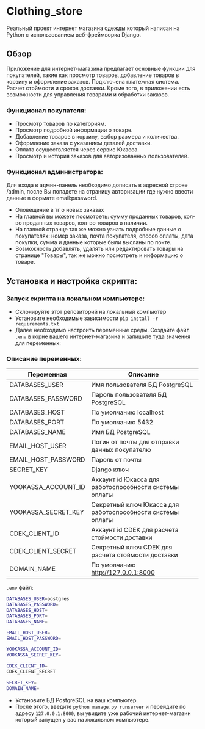 # Clothing_store
 Реальный проект интернет магазина одежды который написан на Python с использованием веб-фреймворка Django.
## Обзор
Приложение для интернет-магазина предлагает основные функции для покупателей, такие как просмотр товаров, добавление товаров в корзину и оформление заказов. Подключена платежная система. Расчет стоймости и сроков доставки. Кроме того, в приложении есть возможности для управления товарами и обработки заказов.

### Функционал покупателя: 
- Просмотр товаров по категориям.
- Просмотр подробной информации о товаре.
- Добавление товаров в корзину, выбор размера и количества.
- Оформление заказа с указанием деталей доставки.
- Оплата осуществляется через сервис Юкасса.
- Просмотр и история заказов для авторизованных пользователей.

### Функционал администратора:
Для входа в админ-панель необходимо дописать в адресной строке /admin, после Вы попадете на страницу авторизации где нужно ввести данные в формате email:password.
- Оповещение в тг о новых заказах
- На главной вы можете посмотреть: сумму проданных товаров, кол-во проданных товаров, кол-во товаров в наличии.
- На главной странце так же можно узнать подробные данные о покупателях: номер заказа, почта покупателя, способ оплаты, дата покупки, сумма и данные которые были высланы по почте.
- Возможность добавлять, удалять или редактировать товары на странице "Товары", так же можно посмотреть и информацию о товаре.


## Установка и настройка скрипта:

### Запуск скрипта на локальном компьютере:
- Склонируйте этот репозиторий на локальный компьютер
- Установите необходимые зависимости `pip install -r requirements.txt`
- Далее необходимо настроить переменные среды. Создайте файл `.env` в корне вашего интернет-магазина и запишите туда значения для переменных:


### Описание переменных:
| Переменная      | Описание                                                   |
| --------------- |------------------------------------------------------------|
| DATABASES_USER    | Имя пользователя БД PostgreSQL                             |
| DATABASES_PASSWORD   | Пароль пользователя БД PostgreSQL                          |
| DATABASES_HOST     | По умолчанию localhost                                     |
| DATABASES_PORT  | По умолчанию 5432                                          |
| DATABASES_NAME | Имя БД PostgreSQL                                          |
| EMAIL_HOST_USER | Логин от почты для отправки данных покупателю              |
| EMAIL_HOST_PASSWORD | Пароль от почты                                            |
| SECRET_KEY | Django ключ                                                |
| YOOKASSA_ACCOUNT_ID    | Аккаунт id Юкасса для работоспособности системы оплаты           |
| YOOKASSA_SECRET_KEY   | Секретный ключ Юкасса для работоспособности системы оплаты |
| CDEK_CLIENT_ID| Аккаунт id CDEK для расчета стоймости доставки                                           |
| CDEK_CLIENT_SECRET| Секретный ключ CDEK для расчета стоймости доставки                                           |
| DOMAIN_NAME  | По умолчанию http://127.0.0.1:8000                                              |

`.env` файл:
```bash
DATABASES_USER=postgres
DATABASES_PASSWORD=
DATABASES_HOST=
DATABASES_PORT=
DATABASES_NAME=

EMAIL_HOST_USER=
EMAIL_HOST_PASSWORD=

YOOKASSA_ACCOUNT_ID=
YOOKASSA_SECRET_KEY= 

CDEK_CLIENT_ID=
CDEK_CLIENT_SECRET

SECRET_KEY=
DOMAIN_NAME=
```
- Установите БД PostgreSQL на ваш компьютер.
- После этого, введите `python manage.py runserver` и перейдите по адресу `127.0.0.1:8000`, вы увидите уже рабочий интернет-магазин который запущен у вас на локальном компьютере.


